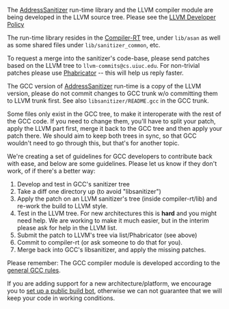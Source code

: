 The [AddressSanitizer](AddressSanitizer) run-time library and the LLVM compiler module are being developed in the LLVM source tree. Please see the [LLVM Developer Policy](http://llvm.org/docs/DeveloperPolicy.html)

The run-time library resides in the [Compiler-RT](http://compiler-rt.llvm.org/) tree, under `lib/asan` as well as some shared files under `lib/sanitizer_common`, etc.

To request a merge into the sanitizer's code-base, please send patches based on the LLVM tree to `llvm-commits@cs.uiuc.edu`. For non-trivial patches please use [Phabricator](http://llvm.org/docs/Phabricator.html) -- this will help us reply faster.

The GCC version of [AddressSanitizer](AddressSanitizer) run-time is a copy of the LLVM version, please do not commit changes to GCC trunk w/o committing them to LLVM trunk first. See also `libsanitizer/README.gcc` in the GCC trunk.

Some files only exist in the GCC tree, to make it interoperate with the rest of the GCC code. If you need to change them, you'll have to split your patch, apply the LLVM part first, merge it back to the GCC tree and then apply your patch there. We should aim to keep both trees in sync, so that GCC wouldn't need to go through this, but that's for another topic.

We're creating a set of guidelines for GCC developers to contribute back with ease, and below are some guidelines. Please let us know if they don't work, of if there's a better way:

  1. Develop and test in GCC's sanitizer tree
  1. Take a diff one directory up (to avoid "libsanitizer")
  1. Apply the patch on an LLVM sanitizer's tree (inside compiler-rt/lib) and re-work the build to LLVM style.
  1. Test in the LLVM tree. For new architectures this is **hard** and you might need help. We are working to make it much easier, but in the interim please ask for help in the LLVM list.
  1. Submit the patch to LLVM's tree via list/Phabricator (see above)
  1. Commit to compiler-rt (or ask someone to do that for you).
  1. Merge back into GCC's libsanitizer, and apply the missing patches.

Please remember: The GCC compiler module is developed according to the [general GCC rules](http://gcc.gnu.org/contribute.html).

If you are adding support for a new architecture/platform, we encourage you to [set up a public build bot](http://llvm.org/docs/HowToAddABuilder.html), otherwise we can not guarantee that we will keep your code in working conditions.